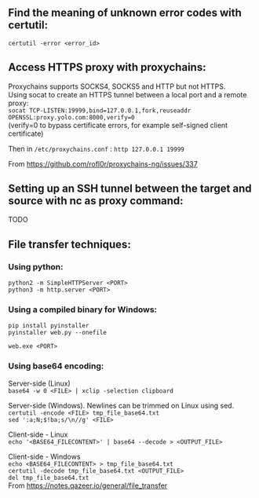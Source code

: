 ## Find the meaning of unknown error codes with certutil:
`certutil -error <error_id>`

## Access HTTPS proxy with proxychains:
Proxychains supports SOCKS4, SOCKS5 and HTTP but not HTTPS.  
Using socat to create an HTTPS tunnel between a local port and a remote proxy:  
`socat TCP-LISTEN:19999,bind=127.0.0.1,fork,reuseaddr OPENSSL:proxy.yolo.com:8000,verify=0`  
(verify=0 to bypass certificate errors, for example self-signed client certificate)  

Then in `/etc/proxychains.conf` :
`http 127.0.0.1 19999`

From <https://github.com/rofl0r/proxychains-ng/issues/337>  
 
   
## Setting up an SSH tunnel between the target and source with nc as proxy command:  
TODO

## File transfer techniques:  
### Using python:  
`python2 -m SimpleHTTPServer <PORT>`  
`python3 -m http.server <PORT>`  
  
### Using a compiled binary for Windows:  
`pip install pyinstaller`  
`pyinstaller web.py --onefile`  
  
`web.exe <PORT>`  
  
### Using base64 encoding:  
Server-side (Linux)  
`base64 -w 0 <FILE> | xclip -selection clipboard`  
  
Server-side (Windows). Newlines can be trimmed on Linux using sed.  
`certutil -encode <FILE> tmp_file_base64.txt`  
`sed ':a;N;$!ba;s/\n//g' <FILE>`  
  
Client-side - Linux  
`echo '<BASE64_FILECONTENT>' | base64 --decode > <OUTPUT_FILE>`  
  
Client-side - Windows  
`echo <BASE64_FILECONTENT> > tmp_file_base64.txt`  
`certutil -decode tmp_file_base64.txt <OUTPUT_FILE>`  
`del tmp_file_base64.txt`  
From <https://notes.qazeer.io/general/file_transfer>    
  
